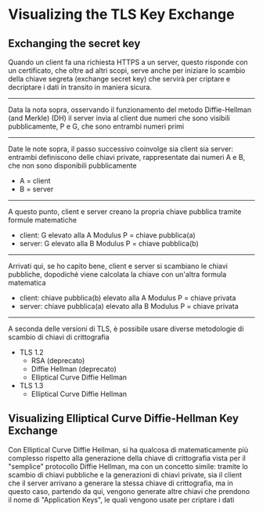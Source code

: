 # Visualizing the TLS Key Exchange

## Exchanging the secret key

Quando un client fa una richiesta HTTPS a un server, questo risponde con un certificato, che oltre ad altri scopi, serve anche per iniziare lo scambio della chiave segreta (exchange secret key) che servirà per criptare e decriptare i dati in transito in maniera sicura.

---

Data la nota sopra, osservando il funzionamento del metodo Diffie-Hellman (and Merkle) (DH) il server invia al client due numeri che sono visibili pubblicamente, P e G, che sono entrambi numeri primi

---

Date le note sopra, il passo successivo coinvolge sia client sia server: entrambi definiscono delle chiavi private, rappresentate dai numeri A e B, che non sono disponibili pubblicamente

- A = client
- B = server

---

A questo punto, client e server creano la propria chiave pubblica tramite formule matematiche

- client: G elevato alla A Modulus P = chiave pubblica(a)
- server: G elevato alla B Modulus P = chiave pubblica(b)

---

Arrivati qui, se ho capito bene, client e server si scambiano le chiavi pubbliche, dopodiché viene calcolata la chiave con un'altra formula matematica

- client: chiave pubblica(b) elevato alla A Modulus P = chiave privata
- server: chiave pubblica(a) elevato alla B Modulus P = chiave privata

---

A seconda delle versioni di TLS, è possibile usare diverse metodologie di scambio di chiavi di crittografia

- TLS 1.2
	- RSA (deprecato)
	- Diffie Hellman (deprecato)
	- Elliptical Curve Diffie Hellman
- TLS 1.3
	- Elliptical Curve Diffie Hellman

## Visualizing Elliptical Curve Diffie-Hellman Key Exchange

Con Elliptical Curve Diffie Hellman, si ha qualcosa di matematicamente più complesso rispetto alla generazione della chiave di crittografia vista per il "semplice" protocollo Diffie Hellman, ma con un concetto simile: tramite lo scambio di chiavi pubbliche e la generazioni di chiavi private, sia il client che il server arrivano a generare la stessa chiave di crittografia, ma in questo caso, partendo da qui, vengono generate altre chiavi che prendono il nome di "Application Keys", le quali vengono usate per criptare i dati